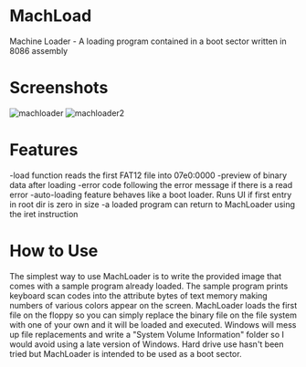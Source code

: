 # MachLoad
Machine Loader - A loading program contained in a boot sector written in 8086 assembly

# Screenshots
![machloader](https://github.com/SKauppinen/MachLoad/assets/11303257/6f403105-ecde-4813-879c-c7bf5f586a1a)
![machloader2](https://github.com/SKauppinen/MachLoad/assets/11303257/6c4b6873-3b18-4152-9f8c-bb9c551ea820)

# Features
-load function reads the first FAT12 file into 07e0:0000
-preview of binary data after loading
-error code following the error message if there is a read error
-auto-loading feature behaves like a boot loader. Runs UI if first entry in root dir is zero in size
-a loaded program can return to MachLoader using the iret instruction

# How to Use
The simplest way to use MachLoader is to write the provided image that comes with a sample program already loaded. The sample program prints keyboard scan codes into the attribute bytes of text memory making numbers of various colors appear on the screen. MachLoader loads the first file on the floppy so you can simply replace the binary file on the file system with one of your own and it will be loaded and executed. Windows will mess up file replacements and write a "System Volume Information" folder so I would avoid using a late version of Windows. Hard drive use hasn't been tried but MachLoader is intended to be used as a boot sector.


